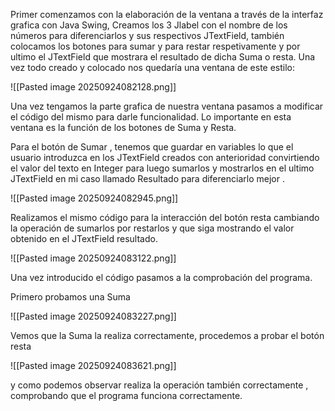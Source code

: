 Primer comenzamos con la elaboración de la ventana a través de la interfaz grafica con Java Swing, Creamos los 3 Jlabel con el nombre de los números para diferenciarlos  y sus respectivos JTextField,  también colocamos los botones para sumar y para restar respetivamente y por ultimo el JTextField que mostrara el resultado de dicha Suma o resta. Una vez todo creado y colocado nos quedaría una ventana de este estilo:

![[Pasted image 20250924082128.png]]

Una vez tengamos la parte grafica de nuestra ventana pasamos a modificar el código del mismo para darle funcionalidad. Lo importante en esta ventana es la función de los botones de Suma y Resta.

Para el botón de Sumar , tenemos que  guardar en variables lo que el usuario introduzca en los JTextField creados con anterioridad convirtiendo el valor del texto en Integer  para luego sumarlos y mostrarlos en el ultimo JTextField en mi caso llamado Resultado para diferenciarlo mejor .


![[Pasted image 20250924082945.png]]

Realizamos el mismo código para la interacción del botón resta cambiando la operación de sumarlos por restarlos y que siga mostrando el valor obtenido en el JTextField resultado.

![[Pasted image 20250924083122.png]]

Una vez introducido el código pasamos a la comprobación del programa.

Primero probamos una Suma 

![[Pasted image 20250924083227.png]]


Vemos que la Suma la realiza correctamente, procedemos a probar el botón resta

![[Pasted image 20250924083621.png]]


 y como podemos observar realiza la operación también correctamente  , comprobando que el programa funciona correctamente.